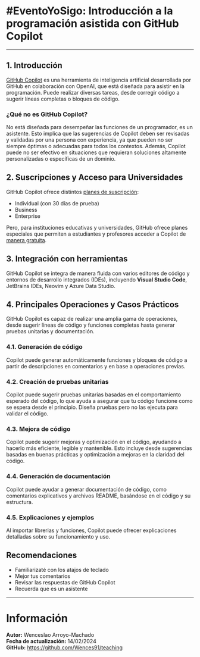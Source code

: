 # #EventoYoSigo: Introducción a la programación asistida con GitHub Copilot
---
## 1. Introducción
[GitHub Copilot](https://docs.github.com/en/copilot) es una herramienta de inteligencia artificial desarrollada por GitHub en colaboración con OpenAI, que está diseñada para asistir en la programación. Puede realizar diversas tareas, desde corregir código a sugerir líneas completas o bloques de código.

### ¿Qué no es GitHub Copilot?
No está diseñada para desempeñar las funciones de un programador, es un asistente. Esto implica que las sugerencias de Copilot deben ser revisadas y validadas por una persona con experiencia, ya que pueden no ser siempre óptimas o adecuadas para todos los contextos. Además, Copilot puede no ser efectivo en situaciones que requieran soluciones altamente personalizadas o específicas de un dominio.

## 2. Suscripciones y Acceso para Universidades
GitHub Copilot ofrece distintos [planes de suscripción](https://github.com/features/copilot/plans):
- Individual (con 30 días de prueba)
- Business
- Enterprise

Pero, para instituciones educativas y universidades, GitHub ofrece planes especiales que permiten a estudiantes y profesores acceder a Copilot de [manera gratuita](https://docs.github.com/en/billing/managing-billing-for-github-copilot/about-billing-for-github-copilot).

## 3. Integración con herramientas
GitHub Copilot se integra de manera fluida con varios editores de código y entornos de desarrollo integrados (IDEs), incluyendo **Visual Studio Code**, JetBrains IDEs, Neovim y Azure Data Studio.

## 4. Principales Operaciones y Casos Prácticos
GitHub Copilot es capaz de realizar una amplia gama de operaciones, desde sugerir líneas de código y funciones completas hasta generar pruebas unitarias y documentación.

### 4.1. Generación de código

Copilot puede generar automáticamente funciones y bloques de código a partir de descripciones en comentarios y en base a operaciones previas.

### 4.2. Creación de pruebas unitarias

Copilot puede sugerir pruebas unitarias basadas en el comportamiento esperado del código, lo que ayuda a asegurar que tu código funcione como se espera desde el principio. Diseña pruebas pero no las ejecuta para validar el código.

### 4.3. Mejora de código

Copilot puede sugerir mejoras y optimización en el código, ayudando a hacerlo más eficiente, legible y mantenible. Esto incluye desde sugerencias basadas en buenas prácticas y optimización a mejoras en la claridad del código.

### 4.4. Generación de documentación

Copilot puede ayudar a generar documentación de código, como comentarios explicativos y archivos README, basándose en el código y su estructura.

### 4.5. Explicaciones y ejemplos

Al importar librerias y funciones, Copilot puede ofrecer explicaciones detalladas sobre su funcionamiento y uso.

## Recomendaciones
- Familiarizaté con los atajos de teclado
- Mejor tus comentarios
- Revisar las respuestas de GitHub Copilot
- Recuerda que es un asistente
---
# Información
<div class="alert alert-block alert-info">
    <b>Autor:</b> Wenceslao Arroyo-Machado</br>
    <b>Fecha de actualización:</b> 14/02/2024</br>
    <b>GitHub:</b> <a href="https://github.com/Wences91/teaching">https://github.com/Wences91/teaching</a>
</div>